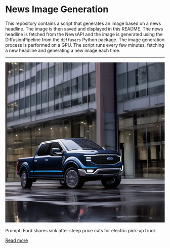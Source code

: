 # News Image Generation
This repository contains a script that generates an image based on a news headline. The image is then saved and displayed in this README.
The news headline is fetched from the NewsAPI and the image is generated using the DiffusionPipeline from the `diffusers` Python package. The image generation process is performed on a GPU.
The script runs every few minutes, fetching a new headline and generating a new image each time.

---

![Generated Image](image.png)

Prompt: Ford shares sink after steep price cuts for electric pick-up truck

[Read more](https://www.ft.com/content/f33c83d1-84f2-4831-b2e6-8178981bff1f)